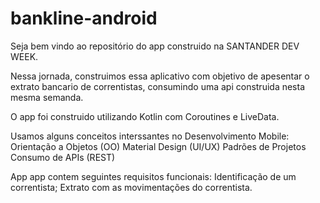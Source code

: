 # bankline-android
 
Seja bem vindo ao repositório do app construido na SANTANDER DEV WEEK.

Nessa jornada, construimos essa aplicativo com objetivo de apesentar o extrato bancario de correntistas, consumindo uma api construida nesta mesma semanda.

O app foi construido utilizando Kotlin com Coroutines e LiveData.

Usamos alguns conceitos interssantes no Desenvolvimento Mobile: 
Orientação a Objetos (OO)
Material Design (UI/UX)
Padrões de Projetos
Consumo de APIs (REST)

App app contem seguintes requisitos funcionais:
Identificação de um correntista;
Extrato com as movimentações do correntista.
